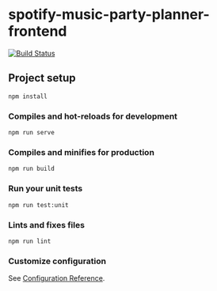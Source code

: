# spotify-music-party-planner-frontend
[![Build Status](https://travis-ci.org/SuddenlyPineapple/spotify-music-party-planner-frontend.svg?branch=master)](https://travis-ci.org/SuddenlyPineapple/spotify-music-party-planner-frontend.svg?branch=master)

## Project setup
```
npm install
```

### Compiles and hot-reloads for development
```
npm run serve
```

### Compiles and minifies for production
```
npm run build
```

### Run your unit tests
```
npm run test:unit
```

### Lints and fixes files
```
npm run lint
```

### Customize configuration
See [Configuration Reference](https://cli.vuejs.org/config/).
